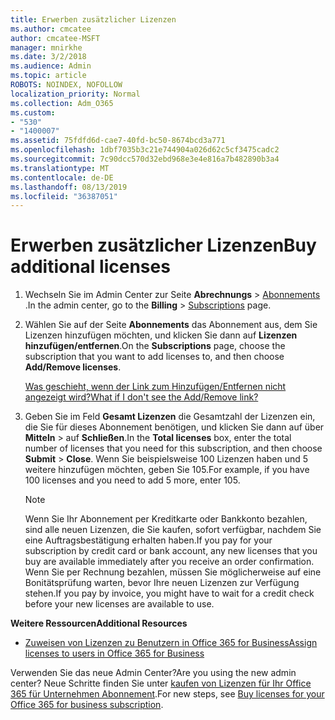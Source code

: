 ```yaml
---
title: Erwerben zusätzlicher Lizenzen
ms.author: cmcatee
author: cmcatee-MSFT
manager: mnirkhe
ms.date: 3/2/2018
ms.audience: Admin
ms.topic: article
ROBOTS: NOINDEX, NOFOLLOW
localization_priority: Normal
ms.collection: Adm_O365
ms.custom:
- "530"
- "1400007"
ms.assetid: 75fdfd6d-cae7-40fd-bc50-8674bcd3a771
ms.openlocfilehash: 1dbf7035b3c21e744904a026d62c5cf3475cadc2
ms.sourcegitcommit: 7c90dcc570d32ebd968e3e4e816a7b482890b3a4
ms.translationtype: MT
ms.contentlocale: de-DE
ms.lasthandoff: 08/13/2019
ms.locfileid: "36387051"
---
```

# <a name="buy-additional-licenses"></a><span data-ttu-id="95f79-102">Erwerben zusätzlicher Lizenzen</span><span class="sxs-lookup"><span data-stu-id="95f79-102">Buy additional licenses</span></span>

1. <span data-ttu-id="95f79-103">Wechseln Sie im Admin Center zur Seite **Abrechnungs** \> [Abonnements](https://go.microsoft.com/fwlink/p/?linkid=842054) .</span><span class="sxs-lookup"><span data-stu-id="95f79-103">In the admin center, go to the **Billing** \> [Subscriptions](https://go.microsoft.com/fwlink/p/?linkid=842054) page.</span></span>

2. <span data-ttu-id="95f79-104">Wählen Sie auf der Seite **Abonnements** das Abonnement aus, dem Sie Lizenzen hinzufügen möchten, und klicken Sie dann auf **Lizenzen hinzufügen/entfernen**.</span><span class="sxs-lookup"><span data-stu-id="95f79-104">On the **Subscriptions** page, choose the subscription that you want to add licenses to, and then choose **Add/Remove licenses**.</span></span>

    [<span data-ttu-id="95f79-105">Was geschieht, wenn der Link zum Hinzufügen/Entfernen nicht angezeigt wird?</span><span class="sxs-lookup"><span data-stu-id="95f79-105">What if I don't see the Add/Remove link?</span></span>](https://docs.microsoft.com/en-us/office365/admin/subscriptions-and-billing/buy-licenses#what-if-i-dont-see-the-addremove-licenses-link)

3. <span data-ttu-id="95f79-106">Geben Sie im Feld **Gesamt Lizenzen** die Gesamtzahl der Lizenzen ein, die Sie für dieses Abonnement benötigen, und klicken Sie dann auf über **Mitteln** \> auf **Schließen**.</span><span class="sxs-lookup"><span data-stu-id="95f79-106">In the **Total licenses** box, enter the total number of licenses that you need for this subscription, and then choose **Submit** \> **Close**.</span></span> <span data-ttu-id="95f79-107">Wenn Sie beispielsweise 100 Lizenzen haben und 5 weitere hinzufügen möchten, geben Sie 105.</span><span class="sxs-lookup"><span data-stu-id="95f79-107">For example, if you have 100 licenses and you need to add 5 more, enter 105.</span></span>

    > [!NOTE]
    > <span data-ttu-id="95f79-108">Wenn Sie Ihr Abonnement per Kreditkarte oder Bankkonto bezahlen, sind alle neuen Lizenzen, die Sie kaufen, sofort verfügbar, nachdem Sie eine Auftragsbestätigung erhalten haben.</span><span class="sxs-lookup"><span data-stu-id="95f79-108">If you pay for your subscription by credit card or bank account, any new licenses that you buy are available immediately after you receive an order confirmation.</span></span> <span data-ttu-id="95f79-109">Wenn Sie per Rechnung bezahlen, müssen Sie möglicherweise auf eine Bonitätsprüfung warten, bevor Ihre neuen Lizenzen zur Verfügung stehen.</span><span class="sxs-lookup"><span data-stu-id="95f79-109">If you pay by invoice, you might have to wait for a credit check before your new licenses are available to use.</span></span>
  
<span data-ttu-id="95f79-110">**Weitere Ressourcen**</span><span class="sxs-lookup"><span data-stu-id="95f79-110">**Additional Resources**</span></span>

- [<span data-ttu-id="95f79-111">Zuweisen von Lizenzen zu Benutzern in Office 365 for Business</span><span class="sxs-lookup"><span data-stu-id="95f79-111">Assign licenses to users in Office 365 for Business</span></span>](https://docs.microsoft.com/en-us/office365/admin/subscriptions-and-billing/assign-licenses-to-users)

<span data-ttu-id="95f79-112">Verwenden Sie das neue Admin Center?</span><span class="sxs-lookup"><span data-stu-id="95f79-112">Are you using the new admin center?</span></span> <span data-ttu-id="95f79-113">Neue Schritte finden Sie unter [kaufen von Lizenzen für Ihr Office 365 für Unternehmen Abonnement](https://docs.microsoft.com/en-us/office365/admin/subscriptions-and-billing/buy-licenses).</span><span class="sxs-lookup"><span data-stu-id="95f79-113">For new steps, see [Buy licenses for your Office 365 for business subscription](https://docs.microsoft.com/en-us/office365/admin/subscriptions-and-billing/buy-licenses).</span></span>